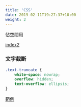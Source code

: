 ```yaml
---
title: 'CSS'
date: 2019-02-11T19:27:37+10:00
weight: 2
---
```


佔空間用




[index2](index2)

### 文字截斷

```css
.text-truncate {
    white-space: nowrap;
    overflow: hidden;
    text-overflow: ellipsis;
}
```

[範例](https://kiwislice.github.io/coursera-html-css-javascript-test/text-truncate/)

